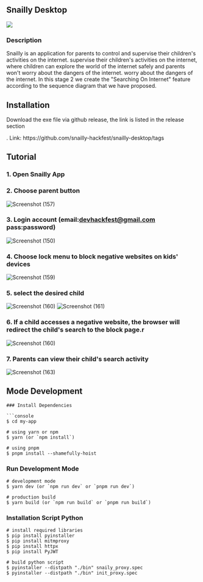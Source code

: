 ## Snailly Desktop
<img src="https://github.com/snailly-hackfest/snailly-desktop/assets/66149479/c731e590-a07a-4adf-a477-cf49086e1096" />


### Description
<p>Snailly is an application for parents to control and supervise their children's activities on the internet.
supervise their children's activities on the internet, where children can explore the world of the internet safely and parents won't worry about the dangers of the internet.
 worry about the dangers of the internet. In this stage 2 we create the "Searching On Internet" feature according to the sequence diagram that we have proposed.</p>

## Installation
<p>Download the exe file via github release, the link is listed in the release section</p>.
Link: https://github.com/snailly-hackfest/snailly-desktop/tags

## Tutorial
### 1. Open Snailly App
### 2. Choose parent button
![Screenshot (157)](https://github.com/snailly-hackfest/snailly-desktop/assets/66149479/a24d7f2b-e0b1-48ba-87cf-9f15e7313ee8)

### 3. Login account (email:devhackfest@gmail.com pass:password)
![Screenshot (150)](https://github.com/snailly-hackfest/snailly-desktop/assets/66149479/24ae9a24-d7bf-4732-9184-5fe5219efda3)

### 4. Choose lock menu to block negative websites on kids' devices
![Screenshot (159)](https://github.com/snailly-hackfest/snailly-desktop/assets/66149479/09e1e290-e342-4d26-a2bc-4a4be9883fa3)

### 5. select the desired child
![Screenshot (160)](https://github.com/snailly-hackfest/snailly-desktop/assets/66149479/18b9a926-1684-46b4-9006-e13511e27fd2)
![Screenshot (161)](https://github.com/snailly-hackfest/snailly-desktop/assets/66149479/f654f7d1-6e55-47b1-ac6c-d6695c0e3695)

### 6. If a child accesses a negative website, the browser will redirect the child's search to the block page.r
![Screenshot (160)](https://github.com/snailly-hackfest/snailly-desktop/assets/66149479/d57d8e7d-3f48-4539-9f7d-47a414c52384)


### 7. Parents can view their child's search activity
![Screenshot (163)](https://github.com/snailly-hackfest/snailly-desktop/assets/66149479/fadaa8f5-cdd3-4eb6-8458-f597b2f55e31)

## Mode Development
```
### Install Dependencies

```console
$ cd my-app

# using yarn or npm
$ yarn (or `npm install`)

# using pnpm
$ pnpm install --shamefully-hoist
```

### Run Development Mode

```console
# development mode
$ yarn dev (or `npm run dev` or `pnpm run dev`)

# production build
$ yarn build (or `npm run build` or `pnpm run build`)
```

### Installation Script Python

```console
# install required libraries
$ pip install pyinstaller
$ pip install mitmproxy
$ pip install httpx
$ pip install PyJWT

# build python script
$ pyinstaller --distpath "./bin" snaily_proxy.spec
$ pyinstaller --distpath "./bin" init_proxy.spec
```
